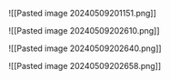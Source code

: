 ![[Pasted image 20240509201151.png]]

![[Pasted image 20240509202610.png]]

![[Pasted image 20240509202640.png]]

![[Pasted image 20240509202658.png]]




